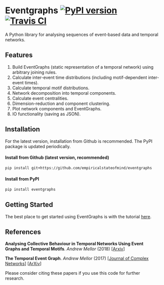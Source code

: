 # Eventgraphs [![PyPI version](https://img.shields.io/pypi/v/eventgraphs.svg)](https://pypi.org/project/eventgraphs/) [![Travis CI](https://travis-ci.org/empiricalstateofmind/eventgraphs.svg?branch=master)](https://travis-ci.org/empiricalstateofmind/eventgraphs)

A Python library for analysing sequences of event-based data and temporal networks.

## Features

1. Build EventGraphs (static representation of a temporal network) using arbitrary joining rules.
2. Calculate inter-event time distributions (including motif-dependent inter-event times).
3. Calculate temporal motif distributions.
4. Network decomposition into temporal components.
5. Calculate event centralities.
6. Dimension-reduction and component clustering.
7. Plot network components and EventGraphs.
8. IO functionality (saving as JSON).

## Installation

For the latest version, installation from Github is recommended. 
The PyPI package is updated periodically.

#### Install from Github (latest version, recommended)

```bash
pip install git+https://github.com/empiricalstateofmind/eventgraphs
```

#### Install from PyPI

```bash
pip install eventgraphs
```

## Getting Started

The best place to get started using EventGraphs is with the tutorial [here](/examples/eventgraphs_tutorial.ipynb).

## References

**Analysing Collective Behaviour in Temporal Networks Using Event Graphs and Temporal Motifs**. *Andrew Mellor* (2018) [[Arxiv](https://arxiv.org/abs/1801.10527)]

**The Temporal Event Graph**. *Andrew Mellor* (2017) [[Journal of Complex Networks](https://academic.oup.com/comnet/advance-article-abstract/doi/10.1093/comnet/cnx048/4360827)]
[[ArXiv](https://arxiv.org/abs/1706.02128)] 

Please consider citing these papers if you use this code for further research.